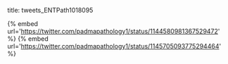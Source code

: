 title: tweets_ENTPath1018095

{% embed url='https://twitter.com/padmapathology1/status/1144580981367529472' %}
{% embed url='https://twitter.com/padmapathology1/status/1145705093775294464' %}
